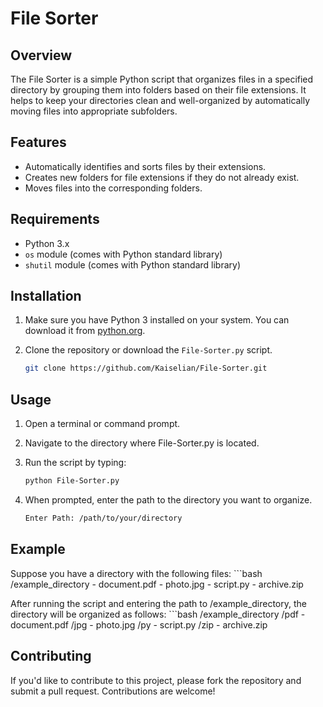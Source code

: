 # File Sorter

## Overview
The File Sorter is a simple Python script that organizes files in a specified directory by grouping them into folders based on their file extensions. It helps to keep your directories clean and well-organized by automatically moving files into appropriate subfolders.

## Features
- Automatically identifies and sorts files by their extensions.
- Creates new folders for file extensions if they do not already exist.
- Moves files into the corresponding folders.

## Requirements
- Python 3.x
- `os` module (comes with Python standard library)
- `shutil` module (comes with Python standard library)

## Installation
1. Make sure you have Python 3 installed on your system. You can download it from [python.org](https://www.python.org/).

2. Clone the repository or download the `File-Sorter.py` script.

    ```bash
    git clone https://github.com/Kaiselian/File-Sorter.git

## Usage
1. Open a terminal or command prompt.
2. Navigate to the directory where File-Sorter.py is located.
3. Run the script by typing:

    ```bash
    python File-Sorter.py

4. When prompted, enter the path to the directory you want to organize.

    ```bash
    Enter Path: /path/to/your/directory

## Example
Suppose you have a directory with the following files:
    ```bash
    /example_directory
        - document.pdf
        - photo.jpg
        - script.py
        - archive.zip

After running the script and entering the path to /example_directory, the directory will be organized as follows:
    ```bash
    /example_directory
        /pdf
            - document.pdf
        /jpg
            - photo.jpg
        /py
            - script.py
        /zip
            - archive.zip
            
## Contributing
If you'd like to contribute to this project, please fork the repository and submit a pull request. Contributions are welcome!

